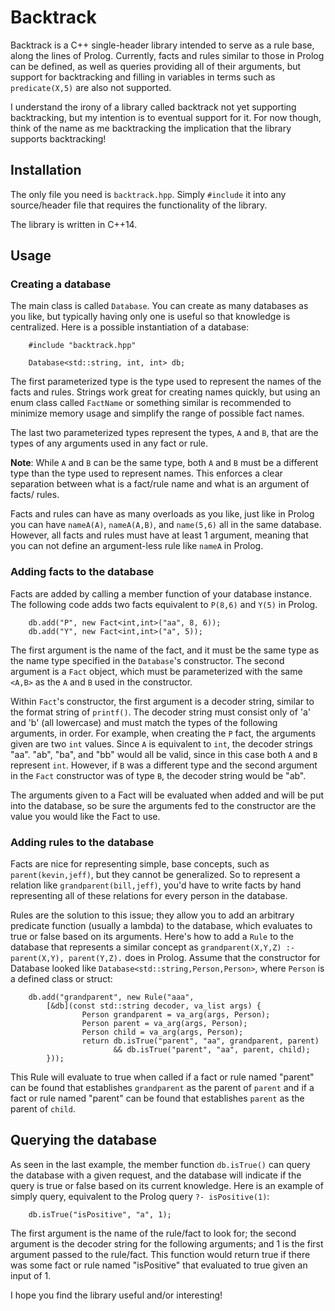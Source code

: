 # Backtrack

Backtrack is a C++ single-header library intended to serve as a rule base,
along the lines of Prolog. Currently, facts and rules similar to those in
Prolog can be defined, as well as queries providing all of their arguments,
but support for backtracking and filling in variables in terms such as
`predicate(X,5)` are also not supported.

I understand the irony of a library called backtrack not yet supporting
backtracking, but my intention is to eventual support for it. For now
though, think of the name as me backtracking the implication that the
library supports backtracking!

## Installation

The only file you need is `backtrack.hpp`. Simply `#include` it into any
source/header file that requires the functionality of the library.

The library is written in C++14.

## Usage

### Creating a database

The main class is called `Database`. You can create as many databases as you
like, but typically having only one is useful so that knowledge is centralized.
Here is a possible instantiation of a database:

```
	#include "backtrack.hpp"

	Database<std::string, int, int> db;
```

The first parameterized type is the type used to represent the names of
the facts and rules. Strings work great for creating names quickly, but
using an enum class called `FactName` or something similar is recommended
to minimize memory usage and simplify the range of possible fact names.

The last two parameterized types represent the types, `A` and
`B`, that are the types of any arguments used in any fact or rule.

**Note**: While `A` and `B` can be the same type, both `A` and `B` must be
a different type than the type used to represent names. This enforces a clear
separation between what is a fact/rule name and what is an argument of facts/
rules.

Facts and rules can have as many overloads as you like, just like in Prolog
you can have `nameA(A)`, `nameA(A,B)`, and `name(5,6)` all in the same database.
However, all facts and rules must have at least 1 argument, meaning that you
can not define an argument-less rule like `nameA` in Prolog.

### Adding facts to the database

Facts are added by calling a member function of your database instance.
The following code adds two facts equivalent to `P(8,6)` and `Y(5)` in
Prolog.

```
	db.add("P", new Fact<int,int>("aa", 8, 6));
	db.add("Y", new Fact<int,int>("a", 5));
```

The first argument is the name of the fact, and it must be the same type
as the name type specified in the `Database`'s constructor. The second argument
is a `Fact` object, which must be parameterized with the same `<A,B>` as the
`A` and `B` used in the constructor.

Within `Fact`'s constructor, the first argument is a decoder string, similar to
the format string of `printf()`. The decoder string must consist only of 'a' and
'b' (all lowercase) and must match the types of the following arguments, in order. For
example, when creating the `P` fact, the arguments given are two `int` values.
Since `A` is equivalent to `int`, the decoder strings "aa". "ab", "ba", and "bb"
would all be valid, since in this case both `A` and `B` represent
`int`. However, if `B` was a different type and the second argument in the `Fact`
constructor was of type `B`, the decoder string would be "ab".

The arguments given to a Fact will be evaluated when added and will be put into
the database, so be sure the arguments fed to the constructor are the value you
would like the Fact to use.

### Adding rules to the database

Facts are nice for representing simple, base concepts, such as `parent(kevin,jeff)`,
but they cannot be generalized. So to represent a relation like `grandparent(bill,jeff)`,
you'd have to write facts by hand representing all of these relations for every
person in the database.

Rules are the solution to this issue; they allow you to add an arbitrary predicate function
(usually a lambda) to the database, which evaluates to true or false based on its
arguments. Here's how to add a `Rule` to the database that represents a similar
concept as `grandparent(X,Y,Z) :- parent(X,Y), parent(Y,Z).` does in Prolog. Assume
that the constructor for Database looked like `Database<std::string,Person,Person>`,
where `Person` is a defined class or struct:

```
	db.add("grandparent", new Rule("aaa",
		[&db](const std::string decoder, va_list args) {
			    Person grandparent = va_arg(args, Person);
			    Person parent = va_arg(args, Person);
			    Person child = va_arg(args, Person);
			    return db.isTrue("parent", "aa", grandparent, parent)
			    	   && db.isTrue("parent", "aa", parent, child);
		}));
```

This Rule will evaluate to true when called if a fact or rule named "parent"
can be found that establishes `grandparent` as the parent of `parent` and if
a fact or rule named "parent" can be found that establishes `parent` as the
parent of `child`.

## Querying the database

As seen in the last example, the member function `db.isTrue()` can query the
database with a given request, and the database will indicate if the query is
true or false based on its current knowledge.
Here is an example of simply query, equivalent to the Prolog query `?- isPositive(1)`:

```
	db.isTrue("isPositive", "a", 1);
```

The first argument is the name of the rule/fact to look for; the second argument
is the decoder string for the following arguments; and 1 is the first argument
passed to the rule/fact. This function would return true if there was some fact
or rule named "isPositive" that evaluated to true given an input of 1.

I hope you find the library useful and/or interesting!